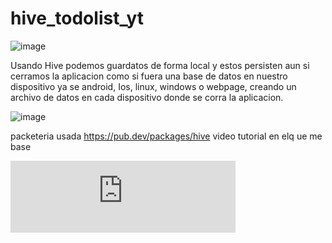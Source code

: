 # hive_todolist_yt
![image](https://github.com/kei-kusanagi/hive_contact_list/assets/93227096/0e64947a-8ae7-4d80-92a4-d8b4260281ac)


Usando Hive podemos guardatos de forma local y estos persisten aun si cerramos la aplicacion como si fuera una base de datos en nuestro dispositivo ya se android, Ios, linux, windows o webpage, creando un archivo de datos en cada dispositivo donde se corra la aplicacion.

![image](https://github.com/kei-kusanagi/hive_contact_list/assets/93227096/e3226710-e179-4e96-8022-f6a0aa5ae282)


packeteria usada https://pub.dev/packages/hive
video tutorial en elq ue me base 

<iframe width="360" height="115" src="https://www.youtube.com/embed/yrY6rKJtXqU" title="YouTube video player" frameborder="0" allow="accelerometer; autoplay; clipboard-write; encrypted-media; gyroscope; picture-in-picture; web-share" allowfullscreen></iframe>
